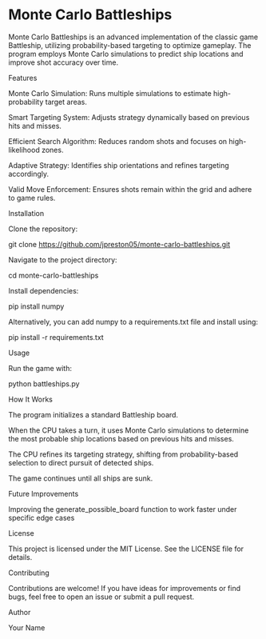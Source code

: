 # Monte Carlo Battleships
Monte Carlo Battleships is an advanced implementation of the classic game Battleship, utilizing probability-based targeting to optimize gameplay. The program employs Monte Carlo simulations to predict ship locations and improve shot accuracy over time.

Features

Monte Carlo Simulation: Runs multiple simulations to estimate high-probability target areas.

Smart Targeting System: Adjusts strategy dynamically based on previous hits and misses.

Efficient Search Algorithm: Reduces random shots and focuses on high-likelihood zones.

Adaptive Strategy: Identifies ship orientations and refines targeting accordingly.

Valid Move Enforcement: Ensures shots remain within the grid and adhere to game rules.

Installation

Clone the repository:

git clone https://github.com/jpreston05/monte-carlo-battleships.git

Navigate to the project directory:

cd monte-carlo-battleships

Install dependencies:

pip install numpy

Alternatively, you can add numpy to a requirements.txt file and install using:

pip install -r requirements.txt

Usage

Run the game with:

python battleships.py

How It Works

The program initializes a standard Battleship board.

When the CPU takes a turn, it uses Monte Carlo simulations to determine the most probable ship locations based on previous hits and misses.

The CPU refines its targeting strategy, shifting from probability-based selection to direct pursuit of detected ships.

The game continues until all ships are sunk.

Future Improvements

Improving the generate_possible_board function to work faster under specific edge cases

License

This project is licensed under the MIT License. See the LICENSE file for details.

Contributing

Contributions are welcome! If you have ideas for improvements or find bugs, feel free to open an issue or submit a pull request.

Author

Your Name

